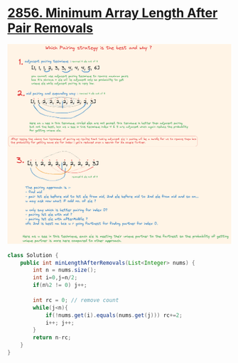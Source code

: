 # [2856. Minimum Array Length After Pair Removals](https://leetcode.com/problems/minimum-array-length-after-pair-removals/description/)
![Alt text](image.png)
```java
class Solution {
    public int minLengthAfterRemovals(List<Integer> nums) {
        int n = nums.size();
        int i=0,j=n/2;
        if(n%2 != 0) j++;

        int rc = 0; // remove count
        while(j<n){
            if(!nums.get(i).equals(nums.get(j))) rc+=2;
            i++; j++;
        }
        return n-rc;
    }
}
```
